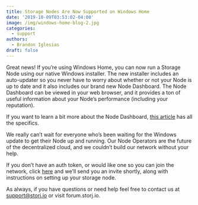 ```yaml
---
title: Storage Nodes Are Now Supported on Windows Home
date: '2019-10-09T03:53:02-04:00'
image: /img/windows-home-blog-2.jpg
categories:
  - support
authors:
  - Brandon Iglesias
draft: false
---
```

Great news! If you’re using Windows Home, you can now run a Storage Node using our native Windows installer. The new installer includes an auto-updater so you never have to worry about whether or not your Node is up to date and it also includes our brand new Node Dashboard. The Node Dashboard can be viewed in your web browser, and it provides a ton of useful information about your Node’s performance (including your reputation). 

If you want to learn a bit more about the Node Dashboard, [this article](https://storj.io/blog/2019/09/introducing-the-storage-node-operator-dashboard/) has all the specifics.

We really can’t wait for everyone who’s been waiting for the Windows update to get their Node up and running. Our Node Operators are the future of the decentralized cloud, and we couldn’t build our network without your help. 

If you don’t have an auth token, or would like one so you can join the network, click [here](https://storj.io/sign-up-node-operator/) and we’ll send you an invite shortly, along with instructions on setting up your storage node.

As always, if you have questions or need help feel free to contact us at support@storj.io or visit forum.storj.io. 
